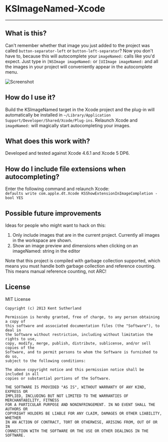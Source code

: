 # KSImageNamed-Xcode
---

## What is this?

Can't remember whether that image you just added to the project was called `button-separator-left` or `button-left-separator`? Now you don't have to, because this will autocomplete your `imageNamed:` calls like you'd expect. Just type in `[NSImage imageNamed:` or `[UIImage imageNamed:` and all the images in your project will conveniently appear in the autocomplete menu.

![Screenshot](https://raw.github.com/ksuther/KSImageNamed-Xcode/master/screenshot.png)

## How do I use it?

Build the KSImageNamed target in the Xcode project and the plug-in will automatically be installed in `~/Library/Application Support/Developer/Shared/Xcode/Plug-ins`. Relaunch Xcode and `imageNamed:` will magically start autocompleting your images.

## What does this work with?

Developed and tested against Xcode 4.6.1 and Xcode 5 DP6.

## How do I include file extensions when autocompleting?

Enter the following command and relaunch Xcode:  
`defaults write com.apple.dt.Xcode KSShowExtensionInImageCompletion -bool YES`

## Possible future improvements

Ideas for people who might want to hack on this:

1. Only include images that are in the current project. Currently all images in the workspace are shown.
2. Show an image preview and dimensions when clicking on an imageNamed: string in the editor

Note that this project is compiled with garbage collection supported, which means you must handle both garbage collection and reference counting. This means manual reference counting, not ARC!

## License

MIT License

    Copyright (c) 2013 Kent Sutherland
    
    Permission is hereby granted, free of charge, to any person obtaining a copy of
    this software and associated documentation files (the "Software"), to deal in
    the Software without restriction, including without limitation the rights to use,
    copy, modify, merge, publish, distribute, sublicense, and/or sell copies of the
    Software, and to permit persons to whom the Software is furnished to do so,
    subject to the following conditions:
    
    The above copyright notice and this permission notice shall be included in all
    copies or substantial portions of the Software.
    
    THE SOFTWARE IS PROVIDED "AS IS", WITHOUT WARRANTY OF ANY KIND, EXPRESS OR
    IMPLIED, INCLUDING BUT NOT LIMITED TO THE WARRANTIES OF MERCHANTABILITY, FITNESS
    FOR A PARTICULAR PURPOSE AND NONINFRINGEMENT. IN NO EVENT SHALL THE AUTHORS OR
    COPYRIGHT HOLDERS BE LIABLE FOR ANY CLAIM, DAMAGES OR OTHER LIABILITY, WHETHER
    IN AN ACTION OF CONTRACT, TORT OR OTHERWISE, ARISING FROM, OUT OF OR IN
    CONNECTION WITH THE SOFTWARE OR THE USE OR OTHER DEALINGS IN THE SOFTWARE.